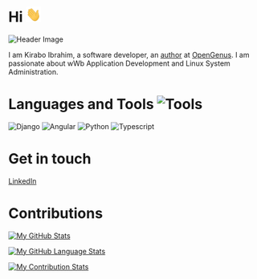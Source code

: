 # Hi <img src="https://raw.githubusercontent.com/ABSphreak/ABSphreak/master/gifs/Hi.gif" alt="waving hand" width="30" height="30"/>

<img src="https://ik.imagekit.io/8mch78q847k/1172815-full-size-developer-wallpaper-hd-1980x1080-1080p_Hp_fWUFgZ.jpg?ik-sdk-version=javascript-1.4.3&updatedAt=1672473005649" width="800" height="300" alt="Header Image" />

I am Kirabo Ibrahim, a software developer, an [author](https://iq.opengenus.org/author/kirabo/) at [OpenGenus](https://iq.opengenus.org/). I am passionate about wWb Application Development and Linux System Administration.

# Languages and Tools <img src="https://github.githubassets.com/images/icons/emoji/unicode/1f469-1f4bb.png" width="20" height="20" alt="Tools" />

![Django](https://img.shields.io/badge/django-%23092E20.svg?style=for-the-badge&logo=django&logoColor=white) ![Angular](https://img.shields.io/badge/Angular-DD0031.svg?style=for-the-badge&logo=Angular&logoColor=white) ![Python](https://img.shields.io/badge/python-3670A0?style=for-the-badge&logo=python&logoColor=ffdd54)
![Typescript](https://img.shields.io/badge/TypeScript-3178C6.svg?style=for-the-badge&logo=TypeScript&logoColor=white)

# Get in touch

[LinkedIn](https://www.linkedin.com/in/kirabo-ibrahim-b141121b5)

# Contributions

[![My GitHub Stats](https://github-readme-stats.vercel.app/api/?username=kiraboibrahim&count_private=true&theme=react&showicons=true)]()

[![My GitHub Language Stats](https://github-readme-stats.vercel.app/api/top-langs/?username=kiraboibrahim&langs_count=5&theme=react)]()

[![My Contribution Stats](https://github-contribution-stats.vercel.app/api/?username=kiraboibrahim)](https://github.com/kiraboibrahim/github-contribution-stats/)
